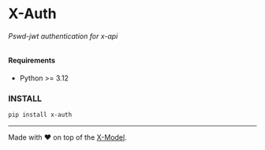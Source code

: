 # X-Auth
###### Pswd-jwt authentication for x-api

#### Requirements
- Python >= 3.12

### INSTALL
```bash
pip install x-auth
```

---
Made with ❤ on top of the [X-Model](https://github.com/XyncNet/x-model).
